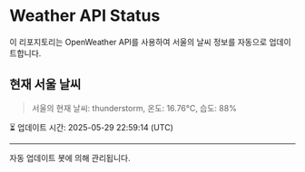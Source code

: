 
# Weather API Status

이 리포지토리는 OpenWeather API를 사용하여 서울의 날씨 정보를 자동으로 업데이트합니다.

## 현재 서울 날씨
> 서울의 현재 날씨: thunderstorm, 온도: 16.76°C, 습도: 88%

⏳ 업데이트 시간: 2025-05-29 22:59:14 (UTC)

---
자동 업데이트 봇에 의해 관리됩니다.
